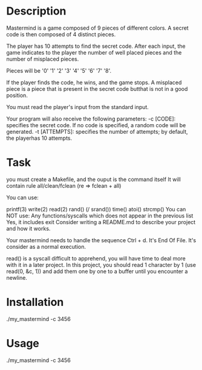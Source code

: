 # Description

Mastermind is a game composed of 9 pieces of different colors. A secret code is then composed of 4 distinct pieces.

The player has 10 attempts to find the secret code. After each input, the game indicates to the player the number of well placed pieces and the number of misplaced pieces.

Pieces will be '0' '1' '2' '3' '4' '5' '6' '7' '8'.

If the player finds the code, he wins, and the game stops. A misplaced piece is a piece that is present in the secret code butthat is not in a good position.

You must read the player's input from the standard input.

Your program will also receive the following parameters: -c [CODE]: specifies the secret code. If no code is specified, a random code will be generated. -t [ATTEMPTS]: specifies the number of attempts; by default, the playerhas 10 attempts.

# Task
you must create a Makefile, and the ouput is the command itself It will contain rule all/clean/fclean (re => fclean + all)

You can use:

printf(3)
write(2)
read(2)
rand() (/ srand())
time()
atoi()
strcmp()
You can NOT use:
Any functions/syscalls which does not appear in the previous list
Yes, it includes exit
Consider writing a README.md to describe your project and how it works.

Your mastermind needs to handle the sequence Ctrl + d. It's End Of File. It's consider as a normal execution.

read() is a syscall difficult to apprehend, you will have time to deal more with it in a later project. In this project, you should read 1 character by 1 (use read(0, &c, 1)) and add them one by one to a buffer until you encounter a newline.

# Installation
./my_mastermind -c 3456

# Usage
./my_mastermind -c 3456